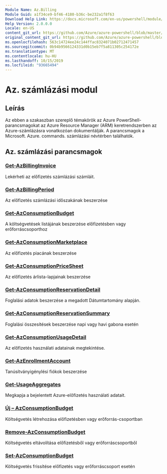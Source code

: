 ```yaml
---
Module Name: Az.Billing
Module Guid: a1f34ce9-bf46-4180-b36c-be232a1f8f63
Download Help Link: https://docs.microsoft.com/en-us/powershell/module/az.billing
Help Version: 2.0.0.0
Locale: en-US
content_git_url: https://github.com/Azure/azure-powershell/blob/master/src/Billing/Billing/help/Az.Billing.md
original_content_git_url: https://github.com/Azure/azure-powershell/blob/master/src/Billing/Billing/help/Az.Billing.md
ms.openlocfilehash: 563c14724ee24c144ffac8324071b02712471457
ms.sourcegitcommit: 0b94b9566124331d0b15eb7f5a811305c254172e
ms.translationtype: MT
ms.contentlocale: hu-HU
ms.lasthandoff: 10/15/2019
ms.locfileid: "93665494"
---
```

# Az. számlázási modul
## Leírás
Az ebben a szakaszban szereplő témakörök az Azure PowerShell-parancsmagokat az Azure Resource Manager (ARM) keretrendszerben az Azure-számlázásra vonatkozóan dokumentálják. A parancsmagok a Microsoft. Azure. commands. számlázási névtérben találhatók.

## Az. számlázási parancsmagok
### [Get-AzBillingInvoice](Get-AzBillingInvoice.md)
Lekérheti az előfizetés számlázási számláit.

### [Get-AzBillingPeriod](Get-AzBillingPeriod.md)
Az előfizetés számlázási időszakának beszerzése

### [Get-AzConsumptionBudget](Get-AzConsumptionBudget.md)
A költségvetések listájának beszerzése előfizetésben vagy erőforráscsoporthoz

### [Get-AzConsumptionMarketplace](Get-AzConsumptionMarketplace.md)
Az előfizetés piacának beszerzése

### [Get-AzConsumptionPriceSheet](Get-AzConsumptionPriceSheet.md)
Az előfizetés árlista-lapjainak beszerzése

### [Get-AzConsumptionReservationDetail](Get-AzConsumptionReservationDetail.md)
Foglalási adatok beszerzése a megadott Dátumtartomány alapján.

### [Get-AzConsumptionReservationSummary](Get-AzConsumptionReservationSummary.md)
Foglalási összesítések beszerzése napi vagy havi gabona esetén

### [Get-AzConsumptionUsageDetail](Get-AzConsumptionUsageDetail.md)
Az előfizetés használati adatainak megtekintése.

### [Get-AzEnrollmentAccount](Get-AzEnrollmentAccount.md)
Tanúsítványigénylési fiókok beszerzése

### [Get-UsageAggregates](Get-UsageAggregates.md)
Megkapja a bejelentett Azure-előfizetés használati adatait.

### [Új – AzConsumptionBudget](New-AzConsumptionBudget.md)
Költségvetés létrehozása előfizetésben vagy erőforrás-csoportban

### [Remove-AzConsumptionBudget](Remove-AzConsumptionBudget.md)
Költségvetés eltávolítása előfizetésből vagy erőforráscsoportből

### [Set-AzConsumptionBudget](Set-AzConsumptionBudget.md)
Költségvetés frissítése előfizetés vagy erőforráscsoport esetén

